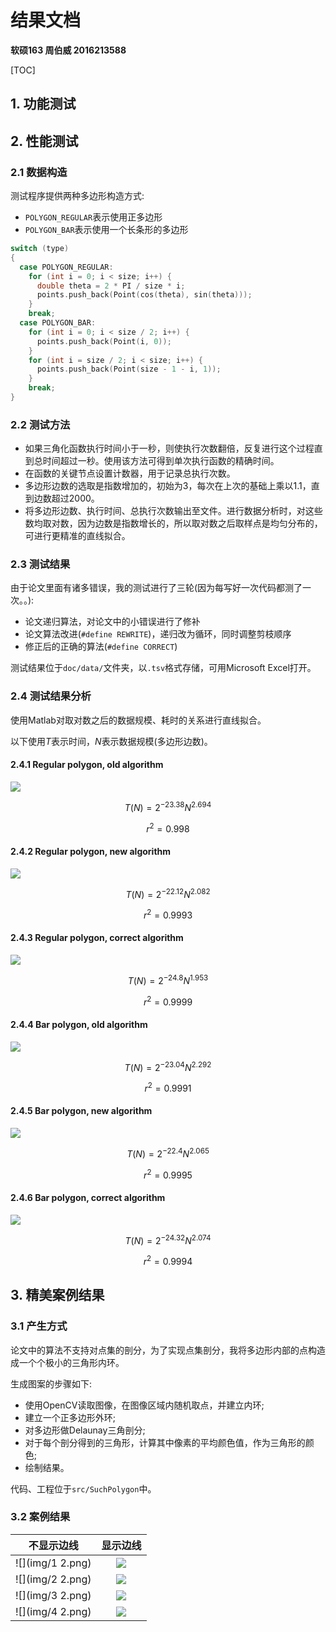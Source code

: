 # 结果文档

**软硕163 周伯威 2016213588**

[TOC]

## 1. 功能测试



## 2. 性能测试

### 2.1 数据构造

测试程序提供两种多边形构造方式:

* `POLYGON_REGULAR`表示使用正多边形
* `POLYGON_BAR`表示使用一个长条形的多边形

``` c++
switch (type)
{
  case POLYGON_REGULAR:
    for (int i = 0; i < size; i++) {
      double theta = 2 * PI / size * i;
      points.push_back(Point(cos(theta), sin(theta)));
    }
    break;
  case POLYGON_BAR:
    for (int i = 0; i < size / 2; i++) {
      points.push_back(Point(i, 0));
    }
    for (int i = size / 2; i < size; i++) {
      points.push_back(Point(size - 1 - i, 1));
    }
    break;
}
```

### 2.2 测试方法

* 如果三角化函数执行时间小于一秒，则使执行次数翻倍，反复进行这个过程直到总时间超过一秒。使用该方法可得到单次执行函数的精确时间。
* 在函数的关键节点设置计数器，用于记录总执行次数。
* 多边形边数的选取是指数增加的，初始为3，每次在上次的基础上乘以1.1，直到边数超过2000。
* 将多边形边数、执行时间、总执行次数输出至文件。进行数据分析时，对这些数均取对数，因为边数是指数增长的，所以取对数之后取样点是均匀分布的，可进行更精准的直线拟合。

### 2.3 测试结果

由于论文里面有诸多错误，我的测试进行了三轮(因为每写好一次代码都测了一次。。):

* 论文递归算法，对论文中的小错误进行了修补
* 论文算法改进(`#define REWRITE`)，递归改为循环，同时调整剪枝顺序
* 修正后的正确的算法(`#define CORRECT`)

测试结果位于`doc/data/`文件夹，以`.tsv`格式存储，可用Microsoft Excel打开。

### 2.4 测试结果分析

使用Matlab对取对数之后的数据规模、耗时的关系进行直线拟合。

以下使用$T$表示时间，$N$表示数据规模(多边形边数)。

#### 2.4.1 Regular polygon, old algorithm

![](img/rro.svg)

$$T(N) = 2^{-23.38}N^{2.694}$$

$$r^2 = 0.998$$

#### 2.4.2 Regular polygon, new algorithm

![](img/rrn.svg)

$$T(N) = 2^{-22.12}N^{2.082}$$

$$r^2 = 0.9993$$

#### 2.4.3 Regular polygon, correct algorithm

![](img/rrc.svg)

$$T(N) = 2^{-24.8}N^{1.953}$$

$$r^2 = 0.9999$$

#### 2.4.4 Bar polygon, old algorithm

![](img/rbo.svg)

$$T(N) = 2^{-23.04}N^{2.292}$$

$$r^2 = 0.9991$$

#### 2.4.5 Bar polygon, new algorithm

![](img/rbn.svg)

$$T(N) = 2^{-22.4}N^{2.065}$$

$$r^2 = 0.9995$$

#### 2.4.6 Bar polygon, correct algorithm

![](img/rbc.svg)

$$T(N) = 2^{-24.32}N^{2.074}$$

$$r^2 = 0.9994$$

## 3. 精美案例结果

### 3.1 产生方式

论文中的算法不支持对点集的剖分，为了实现点集剖分，我将多边形内部的点构造成一个个极小的三角形内环。

生成图案的步骤如下:

* 使用OpenCV读取图像，在图像区域内随机取点，并建立内环; 
* 建立一个正多边形外环;
* 对多边形做Delaunay三角剖分;
* 对于每个剖分得到的三角形，计算其中像素的平均颜色值，作为三角形的颜色;
* 绘制结果。

代码、工程位于`src/SuchPolygon`中。

### 3.2 案例结果 

|      不显示边线       |      显示边线       |
| :--------------: | :-------------: |
| ![](img/1 2.png) | ![](img/1_.png) |
| ![](img/2 2.png) | ![](img/2_.png) |
| ![](img/3 2.png) | ![](img/3_.png) |
| ![](img/4 2.png) | ![](img/4_.png) |

